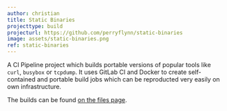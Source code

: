 ```yaml
---
author: christian
title: Static Binaries
projecttype: build
projecturl: https://github.com/perryflynn/static-binaries
image: assets/static-binaries.png
ref: static-binaries
---
```


A CI Pipeline project which builds portable versions of popular tools
like `curl`, `busybox` or `tcpdump`. It uses GitLab CI and Docker to
create self-contained and portable build jobs which can be reproducted
very easily on own infrastructure.

The builds can be found [on the files page](https://files.serverless.industries/bin/).
